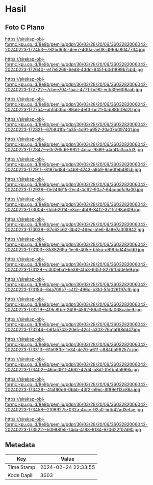 # Hasil

## Foto C Plano

https://sirekap-obj-formc.kpu.go.id/8e9b/pemilu/pdpr/36/03/28/20/06/3603282006042-20240223-172453--782bd63c-4ee7-400a-ae08-d966a8047734.jpg

https://sirekap-obj-formc.kpu.go.id/8e9b/pemilu/pdpr/36/03/28/20/06/3603282006042-20240223-172640--e17e5269-6ed8-43dd-945f-b0d1899b7cbd.jpg

https://sirekap-obj-formc.kpu.go.id/8e9b/pemilu/pdpr/36/03/28/20/06/3603282006042-20240223-172722--7cbee704-1aac-4771-bc90-edb39e608aab.jpg

https://sirekap-obj-formc.kpu.go.id/8e9b/pemilu/pdpr/36/03/28/20/06/3603282006042-20240223-172754--ab15b35d-89a6-4ef3-bc21-0ab88fc19d20.jpg

https://sirekap-obj-formc.kpu.go.id/8e9b/pemilu/pdpr/36/03/28/20/06/3603282006042-20240223-172821--67b841fa-1a35-4c91-a952-20a07b097401.jpg

https://sirekap-obj-formc.kpu.go.id/8e9b/pemilu/pdpr/36/03/28/20/06/3603282006042-20240223-172847--e0e265d6-992f-4dca-9589-a4d41a3aa7d3.jpg

https://sirekap-obj-formc.kpu.go.id/8e9b/pemilu/pdpr/36/03/28/20/06/3603282006042-20240223-172911--8187bd84-b4b8-4743-a8b9-9ce0feb49fcb.jpg

https://sirekap-obj-formc.kpu.go.id/8e9b/pemilu/pdpr/36/03/28/20/06/3603282006042-20240223-172938--0e246615-2ec4-4c62-90a7-64adadfc9a00.jpg

https://sirekap-obj-formc.kpu.go.id/8e9b/pemilu/pdpr/36/03/28/20/06/3603282006042-20240223-173004--0dc62014-e3ce-4bf8-84f2-3711c198a609.jpg

https://sirekap-obj-formc.kpu.go.id/8e9b/pemilu/pdpr/36/03/28/20/06/3603282006042-20240223-173038--87c62c62-3b42-49ed-a1e6-8a8e7a308942.jpg

https://sirekap-obj-formc.kpu.go.id/8e9b/pemilu/pdpr/36/03/28/20/06/3603282006042-20240223-173103--8588269a-1ee6-405e-b55a-d890bd445dd0.jpg

https://sirekap-obj-formc.kpu.go.id/8e9b/pemilu/pdpr/36/03/28/20/06/3603282006042-20240223-173129--c300eba1-6e38-4fb3-935f-8276f0d0efe9.jpg

https://sirekap-obj-formc.kpu.go.id/8e9b/pemilu/pdpr/36/03/28/20/06/3603282006042-20240223-173154--6da709c7-c4f2-496d-b3fd-5fd026197cfb.jpg

https://sirekap-obj-formc.kpu.go.id/8e9b/pemilu/pdpr/36/03/28/20/06/3603282006042-20240223-173219--4f9c8fbe-24f8-4562-86a0-6d3a068ca5e9.jpg

https://sirekap-obj-formc.kpu.go.id/8e9b/pemilu/pdpr/36/03/28/20/06/3603282006042-20240223-173244--b61a5743-20e5-42c1-a303-76a1af98dd47.jpg

https://sirekap-obj-formc.kpu.go.id/8e9b/pemilu/pdpr/36/03/28/20/06/3603282006042-20240223-173313--61b08ffe-1e34-4e70-a611-c884ba99257c.jpg

https://sirekap-obj-formc.kpu.go.id/8e9b/pemilu/pdpr/36/03/28/20/06/3603282006042-20240223-173402--46ac091f-4662-42d4-b8df-ffefb5fa9995.jpg

https://sirekap-obj-formc.kpu.go.id/8e9b/pemilu/pdpr/36/03/28/20/06/3603282006042-20240223-173428--41af80d6-0bbb-43f2-b9ec-8f89ef13c86a.jpg

https://sirekap-obj-formc.kpu.go.id/8e9b/pemilu/pdpr/36/03/28/20/06/3603282006042-20240223-173458--2f069275-032a-4cae-92a0-bdb42ad3efae.jpg

https://sirekap-obj-formc.kpu.go.id/8e9b/pemilu/pdpr/36/03/28/20/06/3603282006042-20240223-173522--50988fe5-14da-4183-8184-670622f07d90.jpg


## Metadata

| Key        | Value               |
| ---------- | ------------------- |
| Time Stamp | 2024-02-24 22:33:55 |
| Kode Dapil | 3603                |



